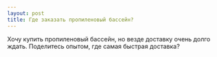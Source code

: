 ```yaml
---
layout: post 
title: Где заказать пропиленовый бассейн? 
--- 
```

Хочу купить пропиленовый бассейн, но везде доставку очень долго ждать. Поделитесь опытом, где самая быстрая доставка?